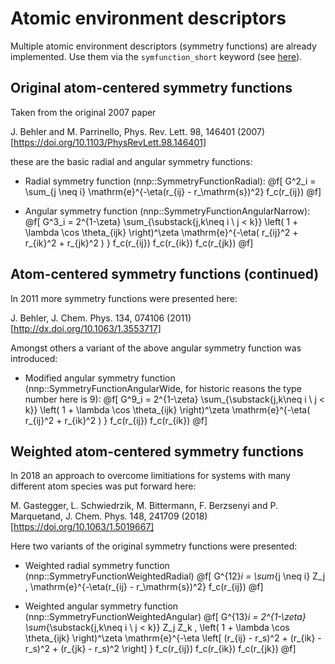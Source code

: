 Atomic environment descriptors
==============================

Multiple atomic environment descriptors (symmetry functions) are already
implemented. Use them via the `symfunction_short` keyword (see
[here](keywords.md)).

Original atom-centered symmetry functions
-----------------------------------------

Taken from the original 2007 paper

J. Behler and M. Parrinello, Phys. Rev. Lett. 98, 146401 (2007)
[https://doi.org/10.1103/PhysRevLett.98.146401]

these are the basic radial and angular symmetry functions:

- Radial symmetry function (nnp::SymmetryFunctionRadial):
  @f[
  G^2_i = \sum_{j \neq i} \mathrm{e}^{-\eta(r_{ij} - r_\mathrm{s})^2} f_c(r_{ij}) 
  @f]

- Angular symmetry function (nnp::SymmetryFunctionAngularNarrow):
  @f[
  G^3_i = 2^{1-\zeta} \sum_{\substack{j,k\neq i \\ j < k}}
          \left( 1 + \lambda \cos \theta_{ijk} \right)^\zeta
          \mathrm{e}^{-\eta( r_{ij}^2 + r_{ik}^2 + r_{jk}^2 ) }
          f_c(r_{ij}) f_c(r_{ik}) f_c(r_{jk}) 
  @f]

Atom-centered symmetry functions (continued)
--------------------------------------------

In 2011 more symmetry functions were presented here:

J. Behler, J. Chem. Phys. 134, 074106 (2011)
[http://dx.doi.org/10.1063/1.3553717]

Amongst others a variant of the above angular symmetry function was introduced:

- Modified angular symmetry function (nnp::SymmetryFunctionAngularWide, for
  historic reasons the type number here is 9):
  @f[
  G^9_i = 2^{1-\zeta} \sum_{\substack{j,k\neq i \\ j < k}}
          \left( 1 + \lambda \cos \theta_{ijk} \right)^\zeta
          \mathrm{e}^{-\eta( r_{ij}^2 + r_{ik}^2 ) } f_c(r_{ij}) f_c(r_{ik}) 
  @f]

Weighted atom-centered symmetry functions
-----------------------------------------

In 2018 an approach to overcome limitiations for systems with many different
atom species was put forward here:

M. Gastegger, L. Schwiedrzik, M. Bittermann, F. Berzsenyi and P. Marquetand, J.
Chem. Phys. 148, 241709 (2018)
[https://doi.org/10.1063/1.5019667]

Here two variants of the original symmetry functions were presented:

- Weighted radial symmetry function (nnp::SymmetryFunctionWeightedRadial)
  @f[
  G^{12}_i = \sum_{j \neq i} Z_j \,
             \mathrm{e}^{-\eta(r_{ij} - r_\mathrm{s})^2}
             f_c(r_{ij}) 
  @f]

- Weighted angular symmetry function (nnp::SymmetryFunctionWeightedAngular)
  @f[
  G^{13}_i = 2^{1-\zeta} \sum_{\substack{j,k\neq i \\ j < k}}
             Z_j Z_k \,
             \left( 1 + \lambda \cos \theta_{ijk} \right)^\zeta
             \mathrm{e}^{-\eta \left[
             (r_{ij} - r_s)^2 + (r_{ik} - r_s)^2 + (r_{jk} - r_s)^2 \right] }
             f_c(r_{ij}) f_c(r_{ik}) f_c(r_{jk}) 
  @f]
